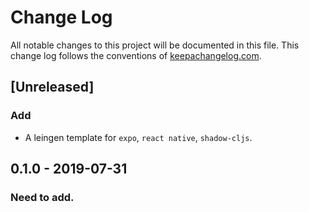 # Change Log
All notable changes to this project will be documented in this file. This change log follows the conventions of [keepachangelog.com](http://keepachangelog.com/).

## [Unreleased]
### Add
- A leingen template for `expo`, `react native`, `shadow-cljs`.

## 0.1.0 - 2019-07-31
### Need to add.